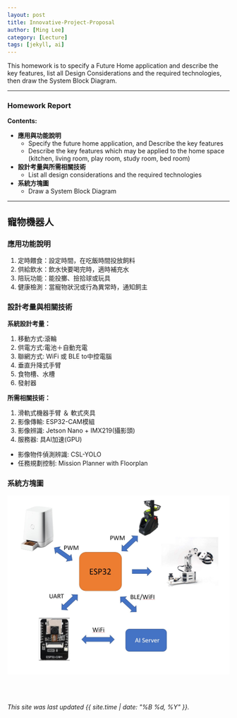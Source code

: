 ```yaml
---
layout: post
title: Innovative-Project-Proposal
author: [Ming Lee]
category: [Lecture]
tags: [jekyll, ai]
---
```


This homework is to specify a Future Home application and describe the key features, list all Design Considerations and the required technologies, then draw the System Block Diagram.

---


### Homework Report
**Contents:**<br>
* **應用與功能說明**
  - Specify the future home application, and Describe the key features
  - Describe the key features which may be applied to the home space (kitchen, living room, play room, study room, bed room)
* **設計考量與所需相關技術**
  - List all design considerations and the required technologies
* **系統方塊圖**
  - Draw a System Block Diagram

---
## 寵物機器人
### 應用功能說明
1. 定時餵食：設定時間，在吃飯時間投放飼料
2. 供給飲水：飲水快要喝完時，適時補充水
3. 陪玩功能：能投擲、撿拾球或玩具
4. 健康檢測：當寵物狀況或行為異常時，通知飼主

### 設計考量與相關技術
**系統設計考量：**<br>
1. 移動方式:滾輪
2. 供電方式:電池＋自動充電
3. 聯網方式: WiFi 或 BLE to中控電腦
4. 垂直升降式手臂
5. 食物槽、水槽
6. 發射器

**所需相關技術：**
1. 滑軌式機器手臂 ＆ 軟式夾具
2. 影像傳輸: ESP32-CAM模組
3. 影像辨識: Jetson Nano + IMX219(攝影頭)
4. 服務器: 具AI加速(GPU)
  - 影像物件偵測辨識: CSL-YOLO
  - 任務規劃控制: Mission Planner with Floorplan

### 系統方塊圖
![](https://github.com/Ming5980/MCU-porject/blob/main/images/Innovative-proposal_block_diagram.jpg?)


<br>
<br>

*This site was last updated {{ site.time | date: "%B %d, %Y" }}.*


